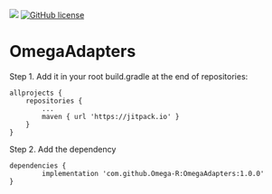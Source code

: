 [![](https://jitpack.io/v/Omega-R/OmegaAdapters.svg)](https://jitpack.io/#Omega-R/OmegaAdapters)
[![GitHub license](https://img.shields.io/github/license/mashape/apistatus.svg)](https://opensource.org/licenses/MIT)

# OmegaAdapters
Step 1. Add it in your root build.gradle at the end of repositories:

	allprojects {
		repositories {
			...
			maven { url 'https://jitpack.io' }
		}
	}
Step 2. Add the dependency

	dependencies {
	        implementation 'com.github.Omega-R:OmegaAdapters:1.0.0'
	}
